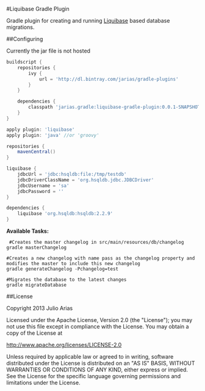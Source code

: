 #Liquibase Gradle Plugin

Gradle plugin for creating and running [Liquibase](http://www.liquibase.org/) based database migrations.

##Configuring

Currently the jar file is not hosted 

```groovy
buildscript {
    repositories {
    	ivy {
    		url = 'http://dl.bintray.com/jarias/gradle-plugins'
    	}
    }

    dependencies {
        classpath 'jarias.gradle:liquibase-gradle-plugin:0.0.1-SNAPSHOT'
    }
}

apply plugin: 'liquibase'
apply plugin: 'java' //or 'groovy'

repositories {
    mavenCentral()
}

liquibase {
    jdbcUrl = 'jdbc:hsqldb:file:/tmp/testdb'
    jdbcDriverClassName = 'org.hsqldb.jdbc.JDBCDriver'
    jdbcUsername = 'sa'
    jdbcPassword = ''
}

dependencies {
    liquibase 'org.hsqldb:hsqldb:2.2.9'
}
```

**Available Tasks:**

     #Creates the master changelog in src/main/resources/db/changelog
    gradle masterChangelog

	#Creates a new changelog with name pass as the changelog property and modifies the master to include this new changelog
	gradle generateChangelog -Pchangelog=test 
	
	#Migrates the database to the latest changes
	gradle migrateDatabase
	
	
##License

Copyright 2013 Julio Arias

Licensed under the Apache License, Version 2.0 (the "License");
you may not use this file except in compliance with the License.
You may obtain a copy of the License at

http://www.apache.org/licenses/LICENSE-2.0

Unless required by applicable law or agreed to in writing, software
distributed under the License is distributed on an "AS IS" BASIS,
WITHOUT WARRANTIES OR CONDITIONS OF ANY KIND, either express or implied.
See the License for the specific language governing permissions and
limitations under the License.